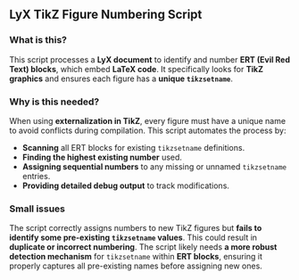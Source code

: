 ## **LyX TikZ Figure Numbering Script**

### **What is this?**
This script processes a **LyX document** to identify and number **ERT (Evil Red Text) blocks**, which embed **LaTeX code**. It specifically looks for **TikZ graphics** and ensures each figure has a **unique `tikzsetname`**.

### **Why is this needed?**
When using **externalization in TikZ**, every figure must have a unique name to avoid conflicts during compilation. This script automates the process by:
- **Scanning** all ERT blocks for existing `tikzsetname` definitions.
- **Finding the highest existing number** used.
- **Assigning sequential numbers** to any missing or unnamed `tikzsetname` entries.
- **Providing detailed debug output** to track modifications.

### **Small issues**
The script correctly assigns numbers to new TikZ figures but **fails to identify some pre-existing `tikzsetname` values**. This could result in **duplicate or incorrect numbering**. The script likely needs **a more robust detection mechanism** for `tikzsetname` within **ERT blocks**, ensuring it properly captures all pre-existing names before assigning new ones.
